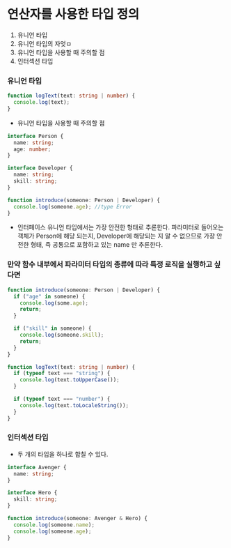 # 연산자를 사용한 타입 정의

1. 유니언 타입
2. 유니언 타입의 자엊ㅁ
3. 유니언 타입을 사용할 때 주의할 점
4. 인터섹션 타입

### 유니언 타입

```ts
function logText(text: string | number) {
  console.log(text);
}
```

- 유니언 타입을 사용할 때 주의할 점

```ts
interface Person {
  name: string;
  age: number;
}

interface Developer {
  name: string;
  skill: string;
}
```

```ts
function introduce(someone: Person | Developer) {
  console.log(someone.age); //type Error
}
```

- 인터페이스 유니언 타입에서는 가장 안전한 형태로 추론한다. 파라미터로 들어오는 객체가 Person에 해당 되는지, Developer에 해당되는 지 알 수 없으므로
  가장 안전한 형태, 즉 공통으로 포함하고 있는 name 만 추론한다.

### 만약 함수 내부에서 파라미터 타입의 종류에 따라 특정 로직을 실행하고 싶다면

```ts
function introduce(someone: Person | Developer) {
  if ("age" in someone) {
    console.log(some.age);
    return;
  }

  if ("skill" in someone) {
    console.log(someone.skill);
    return;
  }
}
```

```ts
function logText(text: string | number) {
  if (typeof text === "string") {
    console.log(text.toUpperCase());
  }

  if (typeof text === "number") {
    console.log(text.toLocaleString());
  }
}
```

### 인터섹션 타입

- 두 개의 타입을 하나로 합칠 수 있다.

```ts
interface Avenger {
  name: string;
}

interface Hero {
  skill: string;
}

function introduce(someone: Avenger & Hero) {
  console.log(someone.name);
  console.log(someone.age);
}
```
